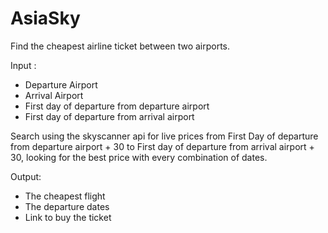 # AsiaSky
Find the cheapest airline ticket between two airports.

Input :
  - Departure Airport
  - Arrival Airport
  - First day of departure from departure airport
  - First day of departure from arrival airport

Search using the skyscanner api for live prices from First Day of departure from departure airport + 30  to First day of departure from arrival airport + 30, looking for the best price with every combination of dates.

Output:
  - The cheapest flight
  - The departure dates
  - Link to buy the ticket
